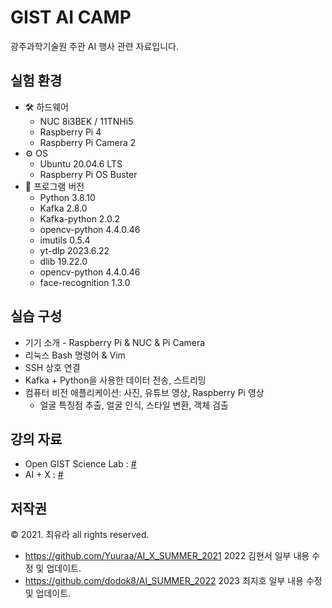# GIST AI CAMP
광주과학기술원 주관 AI 행사 관련 자료입니다.

## 실험 환경

- 🛠️ 하드웨어
  - NUC 8i3BEK / 11TNHi5
  - Raspberry Pi 4
  - Raspberry Pi Camera 2
- ⚙️ OS
  - Ubuntu 20.04.6 LTS
  - Raspberry Pi OS Buster
- 💾 프로그램 버전
  - Python 3.8.10
  - Kafka 2.8.0
  - Kafka-python 2.0.2
  - opencv-python 4.4.0.46
  - imutils 0.5.4
  - yt-dlp 2023.6.22
  - dlib 19.22.0
  - opencv-python 4.4.0.46
  - face-recognition 1.3.0

## 실습 구성

- 기기 소개 - Raspberry Pi & NUC & Pi Camera
- 리눅스 Bash 명령어 & Vim
- SSH 상호 연결
- Kafka + Python을 사용한 데이터 전송, 스트리밍
- 컴퓨터 비전 애플리케이션: 사진, 유튜브 영상, Raspberry Pi 영상
  - 얼굴 특징점 추출, 얼굴 인식, 스타일 변환, 객체 검출

## 강의 자료

- Open GIST Science Lab : [#](https://drive.google.com/drive/folders/1cQjUXxa5tQbONZnD6mzob_CkoXxqruTy?usp=sharing)
- AI + X : [#](https://drive.google.com/drive/folders/1gyRXrvngl8Fevjj1QyPgyiFnlveTyD3q?usp=sharing)

## 저작권

© 2021. 최유라 all rights reserved.
- https://github.com/Yuuraa/AI_X_SUMMER_2021
2022 김현서 일부 내용 수정 및 업데이트.
- https://github.com/dodok8/AI_SUMMER_2022
2023 최지호 일부 내용 수정 및 업데이트.
